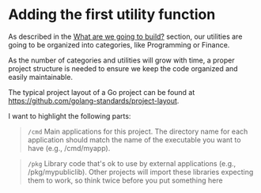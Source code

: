 # Adding the first utility function

As described in the [What are we going to build?](intro-what-are-we-going-to-build.md)
section, our utilities are going to be organized into categories, like Programming
or Finance.

As the number of categories and utilities will grow with time, a proper project
structure is needed to ensure we keep the code organized and easily maintainable.

The typical project layout of a Go project can be found
at https://github.com/golang-standards/project-layout.

I want to highlight the following parts:

>`/cmd`
> Main applications for this project. The directory name for each application 
> should match the name of the executable you want to have (e.g., /cmd/myapp).

> `/pkg`
> Library code that's ok to use by external applications (e.g., /pkg/mypubliclib).
> Other projects will import these libraries expecting them to work, so think twice
> before you put something here
